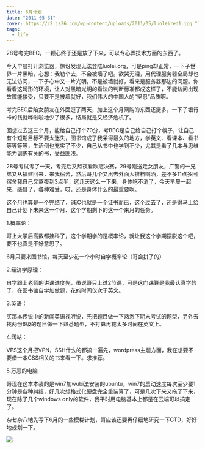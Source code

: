 ```yaml
---
title: 6月计划
date: "2011-05-31"
cover: https://c2.is26.com/wp-content/uploads/2011/05/luoleired1.jpg "luoleired"
tags:
  - life
---
```


28号考完BEC，一颗心终于还是放了下来，可以专心弄技术方面的东西了。

今天早晨打开浏览器，惊讶发现无法登陆luolei.org，可是ping却正常，一下子世界一片黑暗，心想：我勒个去，不会被墙了吧。欲哭无泪，用代理服务器全局却也无法访问，一下子心中又一片光明，不是被墙就好，看来是服务器那边的问题。你看看这畸形的环境，让人对黑暗光明的看法的判断标准都成这样了，不能访问出现故障能接受，只要不是被墙就好，我们伟大的中国人的“坚忍”品质啊。

考完BEC后陪女朋友在外面逛了两天，加上这个月网购的东西还挺多，一下子银行卡的钱就哗啦啦地少了很多，结局就是又经济危机了。

回想过去这三个月，能给自己打个70分，考BEC是自己给自己打个幌子，让自己有个短期目标不要太迷失，图书馆成了我呆得最久的地方，学英文、看课本、看书等等等等，生活倒也充实了不少，自己从书中也学到不少，尤其是看了几本与思维能力训练有关的书，受益匪浅。

28号考试考了一天，考完后又熬夜看欧冠决赛，29号刚送走女朋友，广警的一兄弟又从福建回来，来我宿舍，然后哥几个又出去外面大排档喝酒，差不多11点多回宿舍我自己又熬夜到3点半，这几天这么一下来，身体吃不消了，今天早晨一起来，感冒了，各种难受，哎，还是身体什么的最重要啊。

这个月也算是一个完结了，BEC也就是一个证书而已，这个过去了，还是得马上给自己计划下未来这一个月、这个学期剩下的这一个来月的任务。

1.概率论：

哥上大学后高数都挂科了，这个学期学的是概率论，就让我这个学期摆脱这个吧，要不也真是不好意思了。

6月只要来图书馆，每天至少花一个小时自学概率论（哥会拼了的）

2.经济学原理：

自学跟上老师的讲课进度先，虽说哥只上过2节课，可是这门课算是我最认真学的了，在图书馆自学加做题，花的时间仅次于英文。

3.英语：

买那本传说中的新闻英语视听说，先把题目做一下熟悉下期末考试的题型，另外去找两份6级的题目做一下熟悉题型，不打算再花太多时间在英文上。

4.网站：

VPS这个月把VPN，SSH什么的都搞一遍先，wordpress主题方面，我在想要不要借一本CSS相关的书来看一下。求推荐。

5.万恶的电脑

哥现在这本本装的是win7加wubi法安装的ubuntu，win7的启动速度每次至少要1分钟是各种纠结，好几次想格式化硬盘完全重装算了，可是几次下来又拖了下来，现在除了几个windows only的软件，我平时用电脑基本上都是在云端可以搞定了。

杂七杂八地先写下6月的一些模糊计划，哥应该还要再仔细地研究一下GTD，好好地规划一下。

![](https://c2.is26.com/wp-content/uploads/2011/05/luoleired1.jpg)
